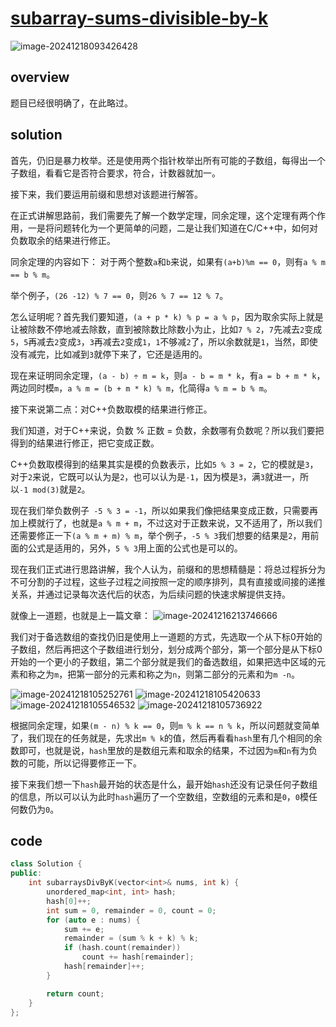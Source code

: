 # [subarray-sums-divisible-by-k](https://leetcode.cn/problems/subarray-sums-divisible-by-k)

![image-20241218093426428](https://md-wind.oss-cn-nanjing.aliyuncs.com/md/20241218093426736.png)

## overview

题目已经很明确了，在此略过。

## solution

首先，仍旧是暴力枚举。还是使用两个指针枚举出所有可能的子数组，每得出一个子数组，看看它是否符合要求，符合，计数器就加一。

接下来，我们要运用前缀和思想对该题进行解答。

在正式讲解思路前，我们需要先了解一个数学定理，同余定理，这个定理有两个作用，一是将问题转化为一个更简单的问题，二是让我们知道在C/C++中，如何对负数取余的结果进行修正。

同余定理的内容如下：
对于两个整数`a`和`b`来说，如果有`(a+b)%m == 0`，则有`a % m == b % m`。

举个例子，`(26 -12) % 7 == 0`，则`26 % 7 == 12 % 7`。

怎么证明呢？首先我们要知道，`(a + p * k) % p = a % p`，因为取余实际上就是让被除数不停地减去除数，直到被除数比除数小为止，比如`7 % 2`，`7`先减去`2`变成`5`，`5`再减去`2`变成`3`，`3`再减去`2`变成`1`，`1`不够减`2`了，所以余数就是`1`，当然，即使没有减完，比如减到`3`就停下来了，它还是适用的。

现在来证明同余定理，`(a - b) ÷ m = k`，则`a - b = m * k`，有`a = b + m * k`，两边同时模`m`，`a % m = (b + m * k) % m`，化简得`a % m = b % m`。

接下来说第二点：对C++负数取模的结果进行修正。

我们知道，对于C++来说，负数 % 正数 = 负数，余数哪有负数呢？所以我们要把得到的结果进行修正，把它变成正数。

C++负数取模得到的结果其实是模的负数表示，比如`5 % 3 = 2`，它的模就是`3`，对于`2`来说，它既可以认为是`2`，也可以认为是`-1`，因为模是`3`，满`3`就进一，所以`-1 mod(3)`就是`2`。

现在我们举负数例子` -5 % 3 = -1`，所以如果我们像把结果变成正数，只需要再加上模就行了，也就是`a % m + m`，不过这对于正数来说，又不适用了，所以我们还需要修正一下`(a % m + m) % m`，举个例子，`-5 % 3`我们想要的结果是`2`，用前面的公式是适用的，另外，`5 % 3`用上面的公式也是可以的。

现在我们正式进行思路讲解，我个人认为，前缀和的思想精髓是：将总过程拆分为不可分割的子过程，这些子过程之间按照一定的顺序排列，具有直接或间接的递推关系，并通过记录每次迭代后的状态，为后续问题的快速求解提供支持。

就像上一道题，也就是上一篇文章：
![image-20241216213746666](https://md-wind.oss-cn-nanjing.aliyuncs.com/md/20241216213746774.png)

我们对于备选数组的查找仍旧是使用上一道题的方式，先选取一个从下标0开始的子数组，然后再把这个子数组进行划分，划分成两个部分，第一个部分是从下标0开始的一个更小的子数组，第二个部分就是我们的备选数组，如果把选中区域的元素和称之为`m`，把第一部分的元素和称之为`n`，则第二部分的元素和为`m -n`。

![image-20241218105252761](https://md-wind.oss-cn-nanjing.aliyuncs.com/md/20241218105252845.png)
![image-20241218105420633](https://md-wind.oss-cn-nanjing.aliyuncs.com/md/20241218105420673.png)
![image-20241218105546532](https://md-wind.oss-cn-nanjing.aliyuncs.com/md/20241218105546576.png)
![image-20241218105736922](https://md-wind.oss-cn-nanjing.aliyuncs.com/md/20241218105736963.png)

根据同余定理，如果`(m - n) % k == 0`，则`m % k == n % k`，所以问题就变简单了，我们现在的任务就是，先求出`m % k`的值，然后再看看`hash`里有几个相同的余数即可，也就是说，`hash`里放的是数组元素和取余的结果，不过因为`m`和`n`有为负数的可能，所以记得要修正一下。

接下来我们想一下`hash`最开始的状态是什么，最开始`hash`还没有记录任何子数组的信息，所以可以认为此时`hash`遍历了一个空数组，空数组的元素和是`0`，`0`模任何数仍为`0`。

## code

```cpp
class Solution {
public:
    int subarraysDivByK(vector<int>& nums, int k) {
        unordered_map<int, int> hash;
        hash[0]++;
        int sum = 0, remainder = 0, count = 0;
        for (auto e : nums) {
            sum += e;
            remainder = (sum % k + k) % k;
            if (hash.count(remainder))
                count += hash[remainder];
            hash[remainder]++;
        }

        return count;
    }
};
```

